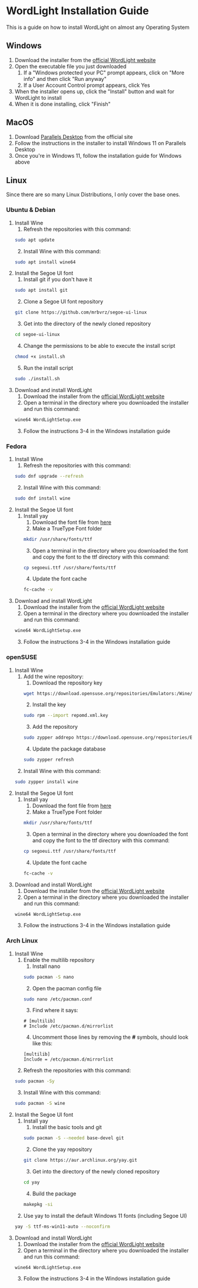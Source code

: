 

# WordLight Installation Guide
This is a guide on how to install WordLight on almost any Operating System

## Windows
1. Download the installer from the [official WordLight website](https://revivalnsw.com.au/resources/wordlight/)
2. Open the executable file you just downloaded
   1. If a "Windows protected your PC" prompt appears, click on "More info" and then click "Run anyway"
   2. If a User Account Control prompt appears, click Yes
3. When the installer opens up, click the "Install" button and wait for WordLight to install
4. When it is done installing, click "Finish"

## MacOS
1. Download [Parallels Desktop](https://www.parallels.com/products/desktop/) from the official site
2. Follow the instructions in the installer to install Windows 11 on Parallels Desktop
3. Once you're in Windows 11, follow the installation guide for Windows above

## Linux
Since there are so many Linux Distributions, I only cover the base ones.
### Ubuntu & Debian
1. Install Wine
	1. Refresh the repositories with this command:
	```bash
	sudo apt update
	```
	2. Install Wine with this command:
	```bash
	sudo apt install wine64
	```
2. Install the Segoe UI font
	1. Install git if you don't have it
	```bash
	sudo apt install git
	```
	2. Clone a Segoe UI font repository
	```bash
	git clone https://github.com/mrbvrz/segoe-ui-linux
	``` 
	3. Get into the directory of the newly cloned repository
	```bash
	cd segoe-ui-linux
	```
	4. Change the permissions to be able to execute the install script
	```bash
	chmod +x install.sh
	```
	5. Run the install script
	```bash
	sudo ./install.sh
	```
3. Download and install WordLight
	1. Download the installer from the [official WordLight website](https://revivalnsw.com.au/resources/wordlight/)
	2. Open a terminal in the directory where you downloaded the installer and run this command:
	```bash
	wine64 WordLightSetup.exe
	```
	3. Follow the instructions 3-4 in the Windows installation guide
### Fedora
1. Install Wine
	1. Refresh the repositories with this command:
	```bash
	sudo dnf upgrade --refresh
	```
	2. Install Wine with this command:
	```bash
	sudo dnf install wine
	```
3. Install the Segoe UI font
	1. Install yay
		1. Download the font file from [here](https://raw.githubusercontent.com/Teddy0008/Installing-WordLight/main/segoeui.ttf)
		2. Make a TrueType Font folder
		```bash
		mkdir /usr/share/fonts/ttf
		```
		3. Open a terminal in the directory where you downloaded the font and copy the font to the ttf directory with this command:
		```bash
		cp segoeui.ttf /usr/share/fonts/ttf
		```
		4. Update the font cache
		```bash
		fc-cache -v
		```
4. Download and install WordLight
	1. Download the installer from the [official WordLight website](https://revivalnsw.com.au/resources/wordlight/)
	2. Open a terminal in the directory where you downloaded the installer and run this command:
	```bash
	wine64 WordLightSetup.exe
	```
	3. Follow the instructions 3-4 in the Windows installation guide
### openSUSE
1. Install Wine
	1. Add the wine repository:
		1. Download the repository key
		```bash
		wget https://download.opensuse.org/repositories/Emulators:/Wine/openSUSE_Tumbleweed/repodata/repomd.xml.key 
		```
		2. Install the key
		```bash
		sudo rpm --import repomd.xml.key
		```
		3. Add the repository
		```bash
		sudo zypper addrepo https://download.opensuse.org/repositories/Emulators:/Wine/openSUSE_Tumbleweed/Emulators:Wine.repo
		```
		4. Update the package database
		```bash
		sudo zypper refresh
		```
	2. Install Wine with this command:
	```bash
	sudo zypper install wine
	```
3. Install the Segoe UI font
	1. Install yay
		1. Download the font file from [here](https://raw.githubusercontent.com/Teddy0008/Installing-WordLight/main/segoeui.ttf)
		2. Make a TrueType Font folder
		```bash
		mkdir /usr/share/fonts/ttf
		```
		3. Open a terminal in the directory where you downloaded the font and copy the font to the ttf directory with this command:
		```bash
		cp segoeui.ttf /usr/share/fonts/ttf
		```
		4. Update the font cache
		```bash
		fc-cache -v
		```
4. Download and install WordLight
	1. Download the installer from the [official WordLight website](https://revivalnsw.com.au/resources/wordlight/)
	2. Open a terminal in the directory where you downloaded the installer and run this command:
	```bash
	wine64 WordLightSetup.exe
	```
	3. Follow the instructions 3-4 in the Windows installation guide
### Arch Linux
1. Install Wine
	1. Enable the multilib repository
		1. Install nano
		```bash
		sudo pacman -S nano
		```
		2. Open the pacman config file
		```bash
		sudo nano /etc/pacman.conf
		```
		3. Find where it says:
		```
		# [multilib]
		# Include /etc/pacman.d/mirrorlist
		```
		4. Uncomment those lines by removing the **#** symbols, should look like this:
		```
		[multilib]
		Include = /etc/pacman.d/mirrorlist
		```
	2. Refresh the repositories with this command:
	```bash
	sudo pacman -Sy
	```
	3. Install Wine with this command:
	```bash
	sudo pacman -S wine
	```
3. Install the Segoe UI font
	1. Install yay
		1. Install the basic tools and git
		```bash
		sudo pacman -S --needed base-devel git
		```
		2. Clone the yay repository
		```bash
		git clone https://aur.archlinux.org/yay.git
		```
		3. Get into the directory of the newly cloned repository
		```bash
		cd yay
		```
		4. Build the package
		```bash
		makepkg -si
		```
	2. Use yay to install the default Windows 11 fonts (including Segoe UI)
	```bash
	yay -S ttf-ms-win11-auto --noconfirm
	```
4. Download and install WordLight
	1. Download the installer from the [official WordLight website](https://revivalnsw.com.au/resources/wordlight/)
	2. Open a terminal in the directory where you downloaded the installer and run this command:
	```bash
	wine64 WordLightSetup.exe
	```
	3. Follow the instructions 3-4 in the Windows installation guide
